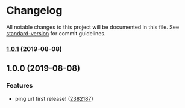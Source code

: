 # Changelog

All notable changes to this project will be documented in this file. See [standard-version](https://github.com/conventional-changelog/standard-version) for commit guidelines.

### [1.0.1](https://github.com/wall-wxk/ping-url/compare/v1.0.0...v1.0.1) (2019-08-08)

## 1.0.0 (2019-08-08)


### Features

* ping url first release! ([2382187](https://github.com/wall-wxk/ping-url/commit/2382187))
